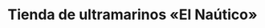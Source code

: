 ---
title: "Tienda de ultramarinos «El Naútico»"
url: /molinos-de-duero/tienda-de-ultramarinos-el-nautico/
shop: Supermarkt
---